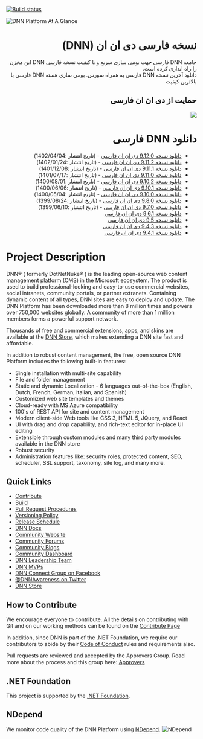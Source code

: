 
[![Build status](https://dotnet.visualstudio.com/DNN/_apis/build/status/dnnsoftware.Dnn.Platform?branchName=develop)](https://dotnet.visualstudio.com/DNN/_build/latest?definitionId=145&branchName=develop)

![DNN Platform At A Glance](dnnplatform.png)
<div dir="rtl" align="right">
  <h1>نسخه فارسی دی ان ان (DNN)</h1>

جامعه DNN فارسی جهت بومی سازی سریع و با کیفیت نسخه فارسی DNN این مخزن را راه اندازی کرده است.<br/>
دانلود آخرین نسخه DNN فارسی به همراه سورس.
بومی سازی هسته DNN فارسی با بالاترین کیفیت


## حمایت از دی ان ان فارسی
  <a href="https://zarinp.al/Persian-DnnSoftware.ir"><img src='https://www.persian-dnnsoftware.ir/Portals/0/Images/Donate-200.png?ver=fyr_22nW-rkmf1ULsTwYMg%3d%3d' /></a>

# دانلود DNN فارسی
* [دانلود نسخه 9.12.0 دی ان ان فارسی](https://github.com/Persian-DnnSoftware/Dnn.Platform/releases/tag/v9.12.0-persian) - (تاریخ انتشار :1402/04/04)
* [دانلود نسخه 9.11.2 دی ان ان فارسی](https://github.com/Persian-DnnSoftware/Dnn.Platform/releases/tag/v9.11.2-persian) - (تاریخ انتشار :1402/01/24)
* [دانلود نسخه 9.11.1 دی ان ان فارسی](https://github.com/Persian-DnnSoftware/Dnn.Platform/releases/tag/v9.11.1-persian) - (تاریخ انتشار :1401/12/08)
* [دانلود نسخه 9.11.0 دی ان ان فارسی](https://github.com/Persian-DnnSoftware/Dnn.Platform/releases/tag/v9.11.0-persian) - (تاریخ انتشار :1401/07/17)
* [دانلود نسخه 9.10.2 دی ان ان فارسی](https://github.com/Persian-DnnSoftware/Dnn.Platform/releases/tag/v9.10.2-persian) - (تاریخ انتشار :1400/08/01)
* [دانلود نسخه 9.10.1 دی ان ان فارسی](https://github.com/Persian-DnnSoftware/Dnn.Platform/releases/tag/v9.10.1-persian) - (تاریخ انتشار :1400/06/06)
* [دانلود نسخه 9.10.0 دی ان ان فارسی](https://github.com/Persian-DnnSoftware/Dnn.Platform/releases/tag/v9.10.0-persian) - (تاریخ انتشار :1400/05/04)
* [دانلود نسخه 9.8.0 دی ان ان فارسی](https://github.com/Persian-DnnSoftware/Dnn.Platform/releases/tag/v9.8.0-persian) - (تاریخ انتشار :1399/08/24)
* [دانلود نسخه 9.7.0 دی ان ان فارسی](https://github.com/Persian-DnnSoftware/Dnn.Platform/releases/tag/v9.7.0-persian) - (تاریخ انتشار :1399/06/10)
* [دانلود نسخه 9.6.1 دی ان ان فارسی](https://github.com/Persian-DnnSoftware/Dnn.Platform/releases/tag/v9.6.1-persian)
* [دانلود نسخه 9.5 دی ان ان فارسی](https://github.com/Persian-DnnSoftware/Dnn.Platform/releases/tag/v9.5.0-persian)
* [دانلود نسخه 9.4.3 دی ان ان فارسی](https://github.com/Persian-DnnSoftware/Dnn.Platform/releases/tag/v9.4.3-persian)
* [دانلود نسخه 9.4.1 دی ان ان فارسی](https://github.com/Persian-DnnSoftware/Dnn.Platform/releases/tag/v9.4.1-persian)
  </div>

# Project Description

DNN® ( formerly DotNetNuke® ) is the leading open-source web content management platform (CMS) in the Microsoft ecosystem. The product is used to build professional-looking and easy-to-use commercial websites, social intranets, community portals, or partner extranets. Containing dynamic content of all types, DNN sites are easy to deploy and update. The DNN Platform has been downloaded more than 8 million times and powers over 750,000 websites globally. A community of more than 1 million members forms a powerful support network. 

Thousands of free and commercial extensions, apps, and skins are available at the [DNN Store](http://store.dnnsoftware.com/), which makes extending a DNN site fast and affordable.

In addition to robust content management, the free, open source DNN Platform includes the following built-in features:

* Single installation with multi-site capability
* File and folder management
* Static and dynamic Localization - 6 languages out-of-the-box (English, Dutch, French, German, Italian, and Spanish)
* Customized web site templates and themes
* Cloud-ready with MS Azure compatibility
* 100's of REST API for site and content management
* Modern client-side Web tools like CSS 3, HTML 5, JQuery, and React
* UI with drag and drop capability, and rich-text editor for in-place UI editing
* Extensible through custom modules and many third party modules available in the DNN store
* Robust security
* Administration features like: security roles, protected content, SEO, scheduler, SSL support, taxonomy, site log, and many more.

## Quick Links

* [Contribute](CONTRIBUTING.md)
* [Build](.github/BUILD.md)
* [Pull Request Procedures](.github/PULL_REQUEST_PROCESS.md)
* [Versioning Policy](.github/VERSIONING_POLICY.md)
* [Release Schedule](.github/RELEASE_SCHEDULE.md)
* [DNN Docs](https://dnndocs.com)
* [Community Website](https://dnncommunity.org)
* [Community Forums](https://dnncommunity.org/forums)
* [Community Blogs](https://dnncommunity.org/blogs)
* [Community Dashboard](https://dnncommunity.org/Community/Dashboard)
* [DNN Leadership Team](https://dnncommunity.org/Community/Leadership-Team)
* [DNN MVPs](https://dnncommunity.org/Community/MVPs/Current-MVPs)
* [DNN Connect Group on Facebook](https://www.facebook.com/groups/dnnconnect/)
* [@DNNAwareness on Twitter](https://www.Twitter.com/DNN)
* [DNN Store](http://store.dnnsoftware.com/)

## How to Contribute

We encourage everyone to contribute.
All the details on contributing with Git and on our working methods can be found on the [Contribute Page](CONTRIBUTING.md)

In addition, since DNN is part of the .NET Foundation, we require our contributors to abide by their [Code of Conduct](https://www.dotnetfoundation.org/code-of-conduct) rules and requirements also.

Pull requests are reviewed and accepted by the Approvers Group. Read more about the process and this group here: [Approvers](.github/APPROVERS.md)

## .NET Foundation

This project is supported by the [.NET Foundation](https://dotnetfoundation.org).

## NDepend

We monitor code quality of the DNN Platform using [NDepend](https://www.ndepend.com).
![NDepend](.github/images/PoweredByNDepend.png)
